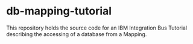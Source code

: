 # db-mapping-tutorial
This repository holds the source code for an IBM Integration Bus Tutorial describing the accessing of a database from a Mapping.
